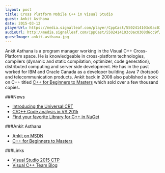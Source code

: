 ```yaml
---
layout: post
title: Cross Platform Mobile C++ in Visual Studio
guest: Ankit Asthana
date: 2015-03-12
playerUrl: https://media.signalleaf.com/player/CppCast/5502414103c0ac0300d6cc9f/
audioUrl: http://media.signalleaf.com/CppCast/5502414103c0ac0300d6cc9f/Episode3.final.mp3
guestImage: ankit-asthana.jpg
---
```


Ankit Asthana is a program manager working in the Visual C++ Cross-Platform space. He is knowledgeable in cross-platform technologies, compilers (dynamic and static compilation, optimizer, code generation), distributed computing and server side development. He has in the past worked for IBM and Oracle Canada as a developer building Java 7 (hotspot) and telecommunication products. Ankit back in 2008 also published a book on C++ titled [C++ for Beginners to Masters](http://amzn.to/1AiKa3c) which sold over a few thousand copies.

###News

 - [Introducing the Universal CRT](http://blogs.msdn.com/b/vcblog/archive/2015/03/03/introducing-the-universal-crt.aspx)
 - [C/C++ Code analysis in VS 2015](http://blogs.msdn.com/b/vcblog/archive/2015/02/02/c-c-code-analysis-in-vs2015.aspx)
 - [Find your favorite Library for C++ in NuGet](http://blogs.msdn.com/b/vcblog/archive/2015/02/13/find-your-favorite-library-for-c-in-nuget.aspx)
 
###Ankit Asthana

 - [Ankit on MSDN](https://social.msdn.microsoft.com/profile/ankit%20asthana/)
 - [C++ for Beginners to Masters](http://amzn.to/1AiKa3c)
 
###Links

 - [Visual Studio 2015 CTP](https://www.visualstudio.com/en-us/news/vs2015-vs.aspx)
 - [Visual C++ Team Blog](http://blogs.msdn.com/b/vcblog/)

